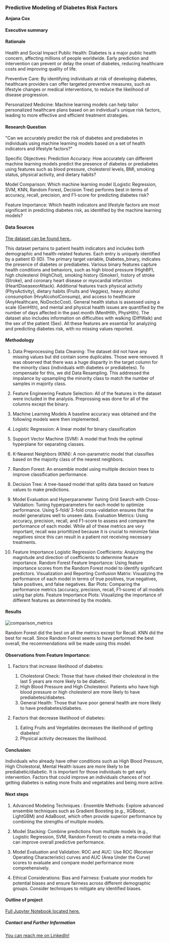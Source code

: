 ### Predictive Modeling of Diabetes Risk Factors

**Anjana Cox**

#### Executive summary

#### Rationale
Health and Social Impact
Public Health: Diabetes is a major public health concern, affecting millions of people worldwide. Early prediction and intervention can prevent or delay the onset of diabetes, reducing healthcare costs and improving quality of life.

Preventive Care: By identifying individuals at risk of developing diabetes, healthcare providers can offer targeted preventive measures, such as lifestyle changes or medical interventions, to reduce the likelihood of disease progression.

Personalized Medicine: Machine learning models can help tailor personalized healthcare plans based on an individual's unique risk factors, leading to more effective and efficient treatment strategies.


#### Research Question
"Can we accurately predict the risk of diabetes and prediabetes in individuals using machine learning models based on a set of health indicators and lifestyle factors?"

Specific Objectives:
Prediction Accuracy: How accurately can different machine learning models predict the presence of diabetes or prediabetes using features such as blood pressure, cholesterol levels, BMI, smoking status, physical activity, and dietary habits?

Model Comparison: Which machine learning model (Logistic Regression, SVM, KNN, Random Forest, Decision Tree) performs best in terms of accuracy, recall, precision, and F1-score for predicting diabetes risk?

Feature Importance: Which health indicators and lifestyle factors are most significant in predicting diabetes risk, as identified by the machine learning models?

#### Data Sources
[The dataset can be found here.](https://www.archive.ics.uci.edu/dataset/891/cdc+diabetes+health+indicators). 

This dataset pertains to patient health indicators and includes both demographic and health-related features. Each entry is uniquely identified by a patient ID (ID). The primary target variable, Diabetes_binary, indicates the presence of diabetes or prediabetes. Various binary features capture health conditions and behaviors, such as high blood pressure (HighBP), high cholesterol (HighChol), smoking history (Smoker), history of stroke (Stroke), and coronary heart disease or myocardial infarction (HeartDiseaseorAttack). Additional features track physical activity (PhysActivity), dietary habits (Fruits and Veggies), heavy alcohol consumption (HvyAlcoholConsump), and access to healthcare (AnyHealthcare, NoDocbcCost). General health status is assessed using a scale (GenHlth), and mental and physical health issues are quantified by the number of days affected in the past month (MentHlth, PhysHlth). The dataset also includes information on difficulties with walking (DiffWalk) and the sex of the patient (Sex). All these features are essential for analyzing and predicting diabetes risk, with no missing values reported.

#### Methodology

1. Data Preprocessing
Data Cleaning: The dataset did not have any missing values but did contain some duplicates. Those were removed. It was observed that there was a huge disparity in the target column for the minority class (individuals with diabetes or prediabetes). To compensate for this, we did Data Resampling. This addressed the impalance by upsampling the minority class to match the number of samples in majority class.


2. Feature Engineering
Feature Selection: All of the features in the dataset were included in the analysis. Preprossing was done for all of the columns except the binary. 

3. Machine Learning Models
A baseline accuracy was obtained and the following models were then implemented.
 1. Logistic Regression: A linear model for binary classification
 2. Support Vector Machine (SVM): A model that finds the optimal hyperplane for separating classes.
 3. K-Nearest Neighbors (KNN): A non-parametric model that classifies based on the majority class of the nearest neighbors.
 4. Random Forest: An ensemble model using multiple decision trees to improve classification performance.
 5. Decision Tree: A tree-based model that splits data based on feature values to make predictions.

4. Model Evaluation and Hyperparameter Tuning
Grid Search with Cross-Validation: Tuning hyperparameters for each model to optimize performance. Using 5-fold/ 3-fold cross-validation ensures that the model generalizes well to unseen data. 
Evaluation Metrics: Using accuracy, precision, recall, and F1-score to assess and compare the performance of each model. While all of these metrics are very important, recall was priortitized because it is crucial to minimize false negatives since this can result in a patient not receiving necessary treatments.

5. Feature Importance
Logistic Regression Coefficients: Analyzing the magnitude and direction of coefficients to determine feature importance.
Random Forest Feature Importance: Using feature importance scores from the Random Forest model to identify significant predictors.
Visualization and Reporting
Confusion Matrix: Visualizing the performance of each model in terms of true positives, true negatives, false positives, and false negatives.
Bar Plots: Comparing the performance metrics (accuracy, precision, recall, F1-score) of all models using bar plots.
Feature Importance Plots: Visualizing the importance of different features as determined by the models.


#### Results

![comparison_metrics](https://github.com/anjana250/capstone/assets/15185723/08a97141-f585-4bf5-8113-607f2f6e8775)


Random Forest did the best on all the metrics except for Recall. KNN did the best for recall. Since Random Forest seems to have performed the best overall, the recommendations will be made using this model.


#### Observations from Feature Importance:
1. Factors that increase likelihood of diabetes:
    1. Cholestoral Check: Those that have cheked their cholestoral in the last 5 years are more likely to be diabetic.
    2. High Blood Pressure and High Cholesterol: Patients who have high blood pressure or high cholesterol are more likely to have prediabetes/diabetes.
    3. General Health: Those that have poor general health are more likely to have prediabetes/diabetes.
    
2. Factors that decrease likelihood of diabetes:
    1. Eating Fruits and Vegetables decreases the likelihood of getting diabetes!
    2. Physical activity decreases the likelihood.
    
    
#### Conclusion:
Individuals who already have other conditions such as High Blood Pressure, High Cholestoral, Mental Health issues are more likely to be prediabetic/diabetic. It is important for those individuals to get early intervention. Factors that could improve an individuals chances of not getting diabetes is eating more fruits and vegetables and being more active.


#### Next steps

1. Advanced Modeling Techniques : Ensemble Methods: Explore advanced ensemble techniques such as Gradient Boosting (e.g., XGBoost, LightGBM) and AdaBoost, which often provide superior performance by combining the strengths of multiple models.

2. Model Stacking: Combine predictions from multiple models (e.g., Logistic Regression, SVM, Random Forest) to create a meta-model that can improve overall predictive performance.

3. Model Evaluation and Validation: ROC and AUC: Use ROC (Receiver Operating Characteristic) curves and AUC (Area Under the Curve) scores to evaluate and compare model performance more comprehensively.

4. Ethical Considerations: Bias and Fairness: Evaluate your models for potential biases and ensure fairness across different demographic groups. Consider techniques to mitigate any identified biases.

#### Outline of project

[Full Jupyter Notebook located here.](https://github.com/anjana250/capstone/blob/main/Diabetes_Capstone.ipynb)

##### Contact and Further Information

[You can reach me on LinkedIn!](https://www.linkedin.com/in/anjana-cox-593b407a/)
